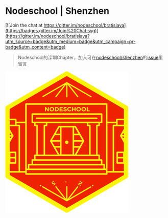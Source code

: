 # Nodeschool | Shenzhen
[![Join the chat at https://gitter.im/nodeschool/bratislava](https://badges.gitter.im/Join%20Chat.svg)](https://gitter.im/nodeschool/bratislava?utm_source=badge&utm_medium=badge&utm_campaign=pr-badge&utm_content=badge)
>Nodeschool的深圳Chapter，加入可在[nodeschool/shenzhen](https://github.com/nodeschool/shenzhen)的[issue](https://github.com/nodeschool/shenzhen/issues)里留言

<img src="/source/img/logo.png">
